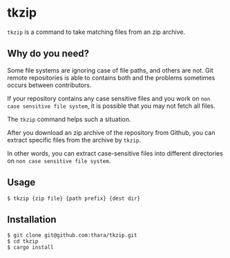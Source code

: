 # tkzip

`tkzip` is a command to take matching files from an zip archive.

## Why do you need?

Some file systems are ignoring case of file paths, and others are not.
Git remote repositories is able to contains both and the problems sometimes occurs between contributors.

If your repository contains any case sensitive files and you work on `non case sensitive file system`, it is possible that you may not fetch all files.

The `tkzip` command helps such a situation.

After you download an zip archive of the repository from Github, you can extract specific files from the archive by `tkzip`.

In other words, you can extract case-sensitive files into different directories on `non case sensitive file system`.

## Usage

```
$ tkzip {zip file} {path prefix} {dest dir}
```

## Installation

```
$ git clone git@github.com:thara/tkzip.git
$ cd tkzip
$ cargo install
```
